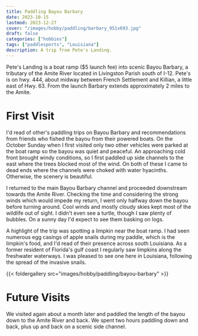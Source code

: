 ```yaml
---
title: Paddling Bayou Barbary
date: 2023-10-15
lastmod: 2023-12-27
cover: "/images/hobby/paddling/barbary_951x693.jpg"
draft: false
categories: ["hobbies"]
tags: ["paddlesports", "Louisiana"]
description: A trip from Pete's Landing.
---
```


Pete's Landing is a boat ramp ($5 launch fee) into scenic Bayou Barbary, a tributary of the Amite River located in Livingston Parish south of I-12. Pete's is on hwy. 444, about midway between French Settlement and Killian, a little east of Hwy. 63. From the launch Barbary extends approximately 2 miles to the Amite.

# First Visit

I'd read of other's paddling trips on Bayou Barbary and recommendations from friends who fished the bayou from their powered boats. On the October Sunday when I first visited only two other vehicles were parked at the boat ramp so the bayou was quiet and peaceful. An approaching cold front brought windy conditions, so I first paddled up side channels to the east where the trees blocked most of the wind. On both of these I came to dead ends where the channels were choked with water hyacinths. Otherwise, the scenery is beautiful. 

I returned to the main Bayou Barbary channel and proceeded downstream towards the Amite River. Checking the time and considering the strong winds which would impede my return, I went only halfway down the bayou before turning around. Cool winds and mostly cloudy skies kept most of the wildlife out of sight. I didn't even see a turtle, though I saw plenty of bubbles. On a sunny day I'd expect to see them basking on logs. 

A highlight of the trip was spotting a limpkin near the boat ramp. I had seen numerous egg casings of apple snails during my paddle, which is the limpkin's food, and I'd read of their presence across south Louisiana. As a former resident of Florida's gulf coast I regularly saw limpkins along the freshwater waterways. I was pleased to see one here in Louisiana, following the spread of the invasive snails.


{{< foldergallery src="images/hobby/paddling/bayou-barbary" >}}


# Future Visits

We visited again about a month later and paddled the length of the bayou down to the Amite River and back. We spent two hours paddling down and back, plus up and back on a scenic side channel.

